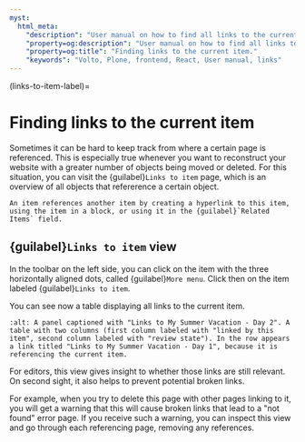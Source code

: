 ```yaml
---
myst:
  html_meta:
    "description": "User manual on how to find all links to the current item."
    "property=og:description": "User manual on how to find all links to the current item."
    "property=og:title": "Finding links to the current item."
    "keywords": "Volto, Plone, frontend, React, User manual, links"
---
```


(links-to-item-label)=

# Finding links to the current item

Sometimes it can be hard to keep track from where a certain page is referenced.
This is especially true whenever you want to reconstruct your website with a greater number of objects being moved or deleted.
For this situation, you can visit the {guilabel}`Links to item` page, which is an overview of all objects that refererence a certain object.

```{note}
An item references another item by creating a hyperlink to this item, using the item in a block, or using it in the {guilabel}`Related Items` field.
```

## {guilabel}`Links to item` view

In the toolbar on the left side, you can click on the item with the three horizontally aligned dots, called {guilabel}`More menu`.
Click then on the item labeled {guilabel}`Links to item`.

You can see now a table displaying all links to the current item.

```{image} ../_static/user-manual/manage/link-to-items.png
:alt: A panel captioned with "Links to My Summer Vacation - Day 2". A table with two columns (first column labeled with "linked by this item", second column labeled with "review state"). In the row appears a link titled "Links to My Summer Vacation - Day 1", because it is referencing the current item.
```

For editors, this view gives insight to whether those links are still relevant.
On second sight, it also helps to prevent potential broken links.

For example, when you try to delete this page with other pages linking to it, you will get a warning that this will cause broken links that lead to a "not found" error page.
If you receive such a warning, you can inspect this view and go through each referencing page, removing any references.